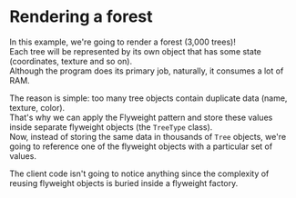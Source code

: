 # Rendering a forest

In this example, we're going to render a forest (3,000 trees)! \
Each tree will be represented by its own object that has some state (coordinates, texture and so on). \
Although the program does its primary job, naturally, it consumes a lot of RAM.

The reason is simple: too many tree objects contain duplicate data (name, texture, color). \
That's why we can apply the Flyweight pattern and store these values inside separate flyweight objects (the `TreeType` class). \
Now, instead of storing the same data in thousands of `Tree` objects, we're going to reference one of the flyweight objects with a particular set of values.

The client code isn't going to notice anything since the complexity of reusing flyweight objects is buried inside a flyweight factory.
